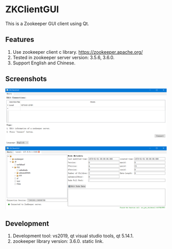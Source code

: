 # ZKClientGUI
This is a Zookeeper GUI client using Qt.

## Features
1. Use zookeeper client c library. https://zookeeper.apache.org/
2. Tested in zookeeper server version: 3.5.6, 3.6.0.
3. Support English and Chinese.

## Screenshots
![Alt Screenshot 1](https://github.com/hanyizhao/ZKClientGUI/blob/master/Screenshots/screen_shot_1.png)
![Alt Screenshot 2](https://github.com/hanyizhao/ZKClientGUI/blob/master/Screenshots/screen_shot_2.png)

## Development
1. Development tool: vs2019, qt visual studio tools, qt 5.14.1.
2. zookeeper library version: 3.6.0. static link.

